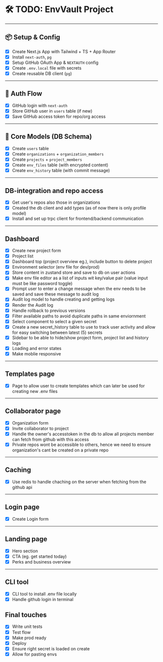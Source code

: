 # 🛠️ TODO: EnvVault Project

---

## 📦 Setup & Config

- [x] Create Next.js App with Tailwind + TS + App Router
- [x] Install `next-auth`, `pg`
- [x] Setup GitHub OAuth App & `NEXTAUTH` config
- [x] Create `.env.local` file with secrets
- [x] Create reusable DB client (`pg`)

---

## 🔐 Auth Flow

- [x] GitHub login with `next-auth`
- [x] Store GitHub user in `users` table (if new)
- [x] Save GitHub access token for repo/org access

---

## 🧩 Core Models (DB Schema)

- [x] Create `users` table
- [x] Create `organizations` + `organization_members`
- [x] Create `projects` + `project_members`
- [x] Create `env_files` table (with encrypted content)
- [x] Create `env_history` table (with commit message)

---

## DB-integration and repo access

- [x] Get user's repos also those in organizations
- [x] Created the db client and add types (as of now there is only profile model)
- [x] Install and set up trpc client for frontend/backend communication

---

## Dashboard

- [x] Create new project form
- [x] Project list
- [x] Dashboard top (project overview eg.), include button to delete project
- [x] Environment selector (env file for dev/prod)
- [x] Store content in zustand store and save to db on user actions
- [x] Make env file editor as a list of inputs wit key/value pair (value input must be like password toggle)
- [x] Prompt user to enter a change message when the env needs to be saved and save these message to audit log
- [x] Audit log model to handle creating and getting logs
- [x] Render the Audit log
- [x] Handle rollback to previous versions
- [x] Filter available paths to avoid duplicate paths in same enviornment
- [x] Select component to select a given secret
- [x] Create a new secret_history table to use to track user activity and allow for easy switching between latest (5) secrets
- [x] Sidebar to be able to hide/show project form, project list and history logs
- [x] Loading and error states
- [x] Make moblie responsive

---

## Templates page

- [x] Page to allow user to create templates which can later be used for creating new .env files

---

## Collaborator page

- [x] Organization form
- [x] Invite collaborator to project
- [x] Handle the owner's accesstoken in the db to allow all projects member can fetch from github with this access
- [x] Private repos wont be accessible to others, hence we need to ensure organization's cant be created on a private repo

---

## Caching

- [x] Use redis to handle chaching on the server when fetching from the github api

---

## Login page

- [x] Create Login form

---

## Landing page

- [x] Hero section
- [x] CTA (eg. get started today)
- [x] Perks and business overview

---

## CLI tool

- [x] CLI tool to install .env file locally
- [x] Handle github login in terminal

## Final touches

- [x] Write unit tests
- [x] Test flow
- [x] Make prod ready
- [x] Deploy
- [x] Ensure right secret is loaded on create
- [x] Allow for pasting envs
